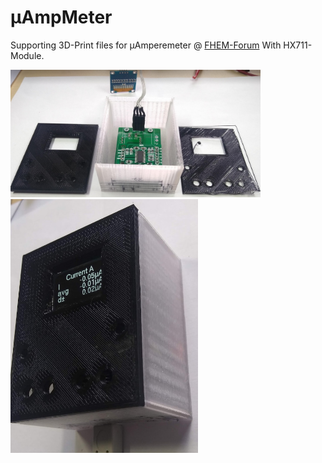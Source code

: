 # &#181;AmpMeter
Supporting 3D-Print files for &#181;Amperemeter @ [FHEM-Forum](https://forum.fhem.de/index.php?topic=104466.msg1016949#msg1016949)
With HX711-Module.

<img src="https://github.com/juergs/-AmpMeter/blob/master/%C2%B5AmpMeter-Geh%C3%A4use-Prototyp_4.png" width="400" heigth="200" />

<img src="https://github.com/juergs/-AmpMeter/blob/master/%C2%B5AmpMeter-Geh%C3%A4use-Prototyp_5.2.png" width="300" heigth="150" />
